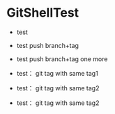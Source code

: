 # GitShellTest
* test
* test push branch+tag
* test push branch+tag one more

* test： git tag with same tag1
* test： git tag with same tag2
* test： git tag with same tag2